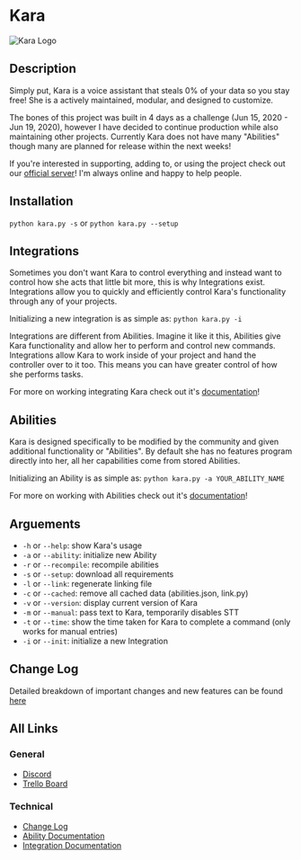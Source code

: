 # Kara

![Kara Logo](/design/logo.png)

## Description
Simply put, Kara is a voice assistant that steals 0% of your data so you stay free!
She is a actively maintained, modular, and designed to customize.

The bones of this project was built in 4 days as a challenge (Jun 15, 2020 - Jun 19, 2020),
however I have decided to continue production while also maintaining other projects.
Currently Kara does not have many "Abilities" though many are planned for release within
the next weeks!

If you're interested in supporting, adding to, or using the project check out
our [official server](https://discord.gg/7hK6PFT)! I'm always online and happy
to help people.

## Installation
`python kara.py -s`
or
`python kara.py --setup`

## Integrations

Sometimes you don't want Kara to control everything and instead want to control
how she acts that little bit more, this is why Integrations exist. Integrations
allow you to quickly and efficiently control Kara's functionality through any
of your projects.

Initializing a new integration is as simple as:
`python kara.py -i`

Integrations are different from Abilities. Imagine it like it this, Abilities give
Kara functionality and allow her to perform and control new commands.
Integrations allow Kara to work inside of your project and hand the controller
over to it too. This means you can have greater control of how she performs tasks.

For more on working integrating Kara check out it's
[documentation](src/Kara/Data/Docs/integrations.md)!

## Abilities

Kara is designed specifically to be modified by the community and given additional
functionality or "Abilities". By default she has no features program directly into
her, all her capabilities come from stored Abilities.

Initializing an Ability is as simple as:
`python kara.py -a YOUR_ABILITY_NAME`

For more on working with Abilities check out it's
[documentation](src/Kara/Data/Docs/abilities.md)!


## Arguements
- `-h` or `--help`: show Kara's usage
- `-a` or `--ability`: initialize new Ability
- `-r` or `--recompile`: recompile abilities
- `-s` or `--setup`: download all requirements
- `-l` or `--link`: regenerate linking file
- `-c` or `--cached`: remove all cached data (abilities.json, link.py)
- `-v` or `--version`: display current version of Kara
- `-m` or `--manual`: pass text to Kara, temporarily disables STT
- `-t` or `--time`: show the time taken for Kara to complete a command (only works for manual entries)
- `-i` or `--init`: initialize a new Integration

## Change Log

Detailed breakdown of important changes and new features can be found
[here](src/Kara/Data/Docs/CHANGELOG.md)

## All Links

### General
- [Discord](https://discord.gg/7hK6PFT)
- [Trello Board](https://trello.com/b/O3cQUJXu)
### Technical
- [Change Log](src/Kara/Data/Docs/CHANGELOG.md)
- [Ability Documentation](src/Kara/Data/Docs/abilities.md)
- [Integration Documentation](src/Kara/Data/Docs/integrations.md)
